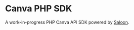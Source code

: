 # Canva PHP SDK

A work-in-progress PHP Canva API SDK powered by [Saloon](https://github.com/saloonphp/saloon).
